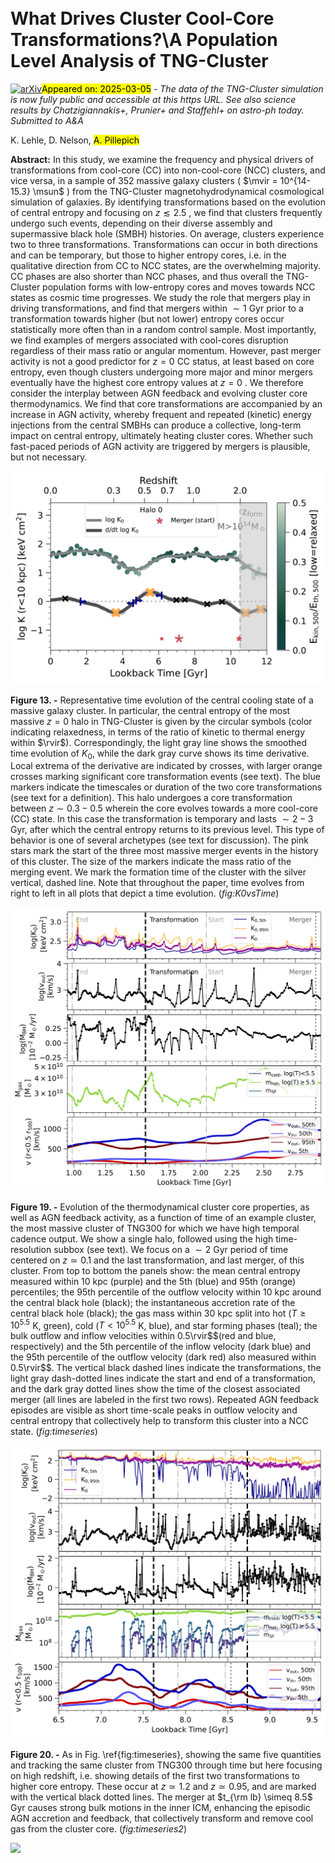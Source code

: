 <div class="macros" style="visibility:hidden;">
$\newcommand{\ensuremath}{}$
$\newcommand{\xspace}{}$
$\newcommand{\object}[1]{\texttt{#1}}$
$\newcommand{\farcs}{{.}''}$
$\newcommand{\farcm}{{.}'}$
$\newcommand{\arcsec}{''}$
$\newcommand{\arcmin}{'}$
$\newcommand{\ion}[2]{#1#2}$
$\newcommand{\textsc}[1]{\textrm{#1}}$
$\newcommand{\hl}[1]{\textrm{#1}}$
$\newcommand{\footnote}[1]{}$
$\newcommand{\mvir}{{\rm M}_{\rm 500c}}$
$\newcommand{\rvir}{r_{\rm 500c}}$
$\newcommand{\mtc}{{\rm M}_{\rm 200c}}$
$\newcommand{\rtc}{r_{\rm 200c}}$
$\newcommand{\msun}{\rm{M}_\odot}$
$\newcommand{\arraystretch}{1.3}$</div>



<div id="title">

# What Drives Cluster Cool-Core Transformations?\\A Population Level Analysis of TNG-Cluster

</div>
<div id="comments">

[![arXiv](https://img.shields.io/badge/arXiv-2503.01969-b31b1b.svg)](https://arxiv.org/abs/2503.01969)<mark>Appeared on: 2025-03-05</mark> -  _The data of the TNG-Cluster simulation is now fully public and accessible at this https URL. See also science results by Chatzigiannakis+, Prunier+ and Staffehl+ on astro-ph today. Submitted to A&A_

</div>
<div id="authors">

K. Lehle, D. Nelson, <mark>A. Pillepich</mark>

</div>
<div id="abstract">

**Abstract:** In this study, we examine the frequency and physical drivers of transformations from cool-core (CC) into non-cool-core (NCC) clusters, and vice versa, in a sample of 352 massive galaxy clusters ( $\mvir = 10^{14-15.3} \msun$ ) from the TNG-Cluster magnetohydrodynamical cosmological simulation of galaxies. By identifying transformations based on the evolution of central entropy and focusing on $z\lesssim2.5$ , we find that clusters frequently undergo such events, depending on their diverse assembly and supermassive black hole (SMBH) histories. On average, clusters experience two to three transformations. Transformations can occur in both directions and can be temporary, but those to higher entropy cores, i.e. in the qualitative direction from CC to NCC states, are the overwhelming majority. CC phases are also shorter than NCC phases, and thus overall the TNG-Cluster population forms with low-entropy cores and moves towards NCC states as cosmic time progresses. We study the role that mergers play in driving transformations, and find that mergers within $\sim 1$ Gyr prior to a transformation towards higher (but not lower) entropy cores occur statistically more often than in a random control sample. Most importantly, we find examples of mergers associated with cool-cores disruption regardless of their mass ratio or angular momentum. However, past merger activity is not a good predictor for $z=0$ CC status, at least based on core entropy, even though clusters undergoing more major and minor mergers eventually have the highest core entropy values at $z=0$ . We therefore consider the interplay between AGN feedback and evolving cluster core thermodynamics. We find that core transformations are accompanied by an increase in AGN activity, whereby frequent and repeated (kinetic) energy injections from the central SMBHs can produce a collective, long-term impact on central entropy, ultimately heating cluster cores. Whether such fast-paced periods of AGN activity are triggered by mergers is plausible, but not necessary.

</div>

<div id="div_fig1">

<img src="tmp_2503.01969/./figures/Halo_0.png" alt="Fig13" width="100%"/>

**Figure 13. -** Representative time evolution of the central cooling state of a massive galaxy cluster. In particular, the central entropy of the most massive $z=0$ halo in TNG-Cluster is given by the circular symbols (color indicating relaxedness, in terms of the ratio of kinetic to thermal energy within $\rvir$). Correspondingly, the light gray line shows the smoothed time evolution of $K_0$, while the dark gray curve shows its time derivative. Local extrema of the derivative are indicated by crosses, with larger orange crosses marking significant core transformation events (see text). The blue markers indicate the timescales or duration of the two core transformations (see text for a definition). This halo undergoes a core transformation between $z \sim 0.3-0.5$ wherein the core evolves towards a more cool-core (CC) state. In this case the transformation is temporary and lasts $\sim 2-3$ Gyr, after which the central entropy returns to its previous level. This type of behavior is one of several archetypes (see text for discussion). The pink stars mark the start of the three most massive merger events in the history of this cluster. The size of the markers indicate the mass ratio of the merging event. We mark the formation time of the cluster with the silver vertical, dashed line. Note that throughout the paper, time evolves from right to left in all plots that depict a time evolution. (*fig:K0vsTime*)

</div>
<div id="div_fig2">

<img src="tmp_2503.01969/./figures/SMBHfdbck/SMBH_1to3_new.png" alt="Fig19" width="100%"/>

**Figure 19. -** Evolution of the thermodynamical cluster core properties, as well as AGN feedback activity, as a function of time of an example cluster, the most massive cluster of TNG300 for which we have high temporal cadence output. We show a single halo, followed using the high time-resolution subbox (see text). We focus on a $\sim 2$ Gyr period of time centered on $z \simeq 0.1$ and the last transformation, and last merger, of this cluster. From top to bottom the panels show: the mean central entropy measured within 10 kpc (purple) and the 5th (blue) and 95th (orange) percentiles; the 95th percentile of the outflow velocity within 10 kpc around the central black hole (black); the instantaneous accretion rate of the central black hole (black); the gas mass within 30 kpc split into hot ($T\geq 10^{5.5}$ K, green), cold ($T< 10^{5.5}$ K, blue), and star forming phases (teal); the bulk outflow and inflow velocities within $0.5$\rvir$$(red and blue, respectively) and the 5th percentile of the inflow velocity (dark blue) and the 95th percentile of the outflow velocity (dark red) also measured within $0.5$\rvir$$. The vertical black dashed lines indicate the transformations, the light gray dash-dotted lines indicate the start and end of a transformation, and the dark gray dotted lines show the time of the closest associated merger (all lines are labeled in the first two rows). Repeated AGN feedback episodes are visible as short time-scale peaks in outflow velocity and central entropy that collectively help to transform this cluster into a NCC state. (*fig:timeseries*)

</div>
<div id="div_fig3">

<img src="tmp_2503.01969/./figures/SMBHfdbck/SMBH_6p5to9p5_new.png" alt="Fig20" width="100%"/>

**Figure 20. -** As in Fig. \ref{fig:timeseries}, showing the same five quantities and tracking the same cluster from TNG300 through time but here focusing on high redshift, i.e. showing details of the first two transformations to higher core entropy. These occur at $z \simeq 1.2$ and $z \simeq 0.95$, and are marked with the vertical black dotted lines. The merger at $t_{\rm lb} \simeq 8.5$ Gyr causes strong bulk motions in the inner ICM, enhancing the episodic AGN accretion and feedback, that collectively transform and remove cool gas from the cluster core. (*fig:timeseries2*)

</div><div id="qrcode"><img src=https://api.qrserver.com/v1/create-qr-code/?size=100x100&data="https://arxiv.org/abs/2503.01969"></div>